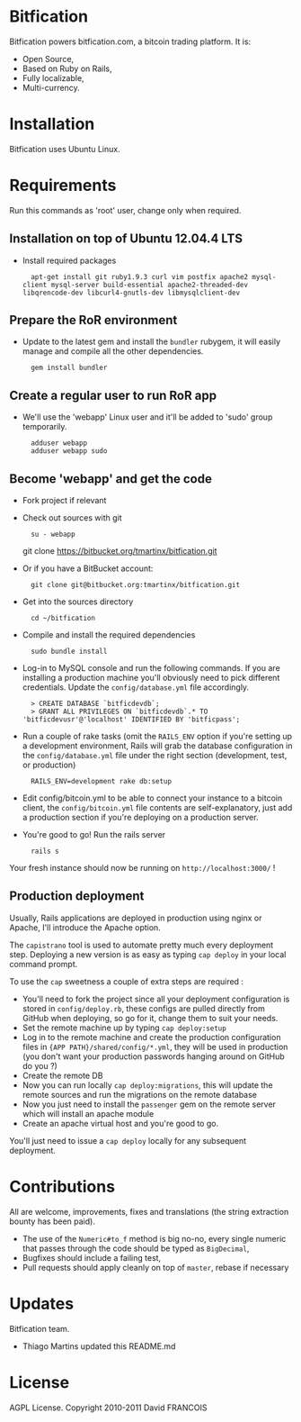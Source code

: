 # Bitfication
Bitfication powers bitfication.com, a bitcoin trading platform. It is:

* Open Source,
* Based on Ruby on Rails,
* Fully localizable,
* Multi-currency.

# Installation
Bitfication uses Ubuntu Linux.

# Requirements
Run this commands as 'root' user, change only when required.

## Installation on top of Ubuntu 12.04.4 LTS
* Install required packages

        apt-get install git ruby1.9.3 curl vim postfix apache2 mysql-client mysql-server build-essential apache2-threaded-dev libqrencode-dev libcurl4-gnutls-dev libmysqlclient-dev

## Prepare the RoR environment
* Update to the latest gem and install the `bundler` rubygem, it will easily manage and compile all the other dependencies.

        gem install bundler

## Create a regular user to run RoR app
* We'll use the 'webapp' Linux user and it'll be added to 'sudo' group temporarily.

        adduser webapp
        adduser webapp sudo

## Become 'webapp' and get the code
* Fork project if relevant
* Check out sources with git

        su - webapp

	git clone https://bitbucket.org/tmartinx/bitfication.git

* Or if you have a BitBucket account:

        git clone git@bitbucket.org:tmartinx/bitfication.git

* Get into the sources directory

        cd ~/bitfication

* Compile and install the required dependencies

        sudo bundle install

* Log-in to MySQL console and run the following commands. If you are installing a production machine you'll obviously need to pick different credentials. Update the `config/database.yml` file accordingly.

        > CREATE DATABASE `bitficdevdb`;
        > GRANT ALL PRIVILEGES ON `bitficdevdb`.* TO 'bitficdevusr'@'localhost' IDENTIFIED BY 'bitficpass';

* Run a couple of rake tasks (omit the `RAILS_ENV` option if you're setting up a development environment, Rails will grab the database configuration in the `config/database.yml` file under the right section (development, test, or production)

        RAILS_ENV=development rake db:setup

* Edit config/bitcoin.yml to be able to connect your instance to a bitcoin client, the `config/bitcoin.yml` file contents are self-explanatory, just add a production section if you're deploying on a production server.

* You're good to go! Run the rails server

        rails s

Your fresh instance should now be running on `http://localhost:3000/` !

## Production deployment

Usually, Rails applications are deployed in production using nginx or Apache, I'll introduce the Apache option.

The `capistrano` tool is used to automate pretty much every deployment step. Deploying a new version is as easy as typing `cap deploy` in your local command prompt.

To use the `cap` sweetness a couple of extra steps are required : 

* You'll need to fork the project since all your deployment configuration is stored in `config/deploy.rb`, these configs are pulled directly from GitHub when deploying, so go for it, change them to suit your needs.
* Set the remote machine up by typing `cap deploy:setup`
* Log in to the remote machine and create the production configuration files in `{APP PATH}/shared/config/*.yml`, they will be used in production (you don't want your production passwords hanging around on GitHub do you ?)
* Create the remote DB
* Now you can run locally `cap deploy:migrations`, this will update the remote sources and run the migrations on the remote database
* Now you just need to install the `passenger` gem on the remote server which will install an apache module
* Create an apache virtual host and you're good to go.

You'll just need to issue a `cap deploy` locally for any subsequent deployment.

# Contributions
All are welcome, improvements, fixes and translations (the string extraction bounty has been paid).

 * The use of the `Numeric#to_f` method is big no-no, every single numeric that passes through the code should be typed as `BigDecimal`,
 * Bugfixes should include a failing test,
 * Pull requests should apply cleanly on top of `master`, rebase if necessary

# Updates
Bitfication team.

 * Thiago Martins updated this README.md

# License
AGPL License. Copyright 2010-2011 David FRANCOIS

